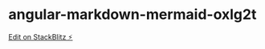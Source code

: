 # angular-markdown-mermaid-oxlg2t

[Edit on StackBlitz ⚡️](https://stackblitz.com/edit/angular-markdown-mermaid-oxlg2t)